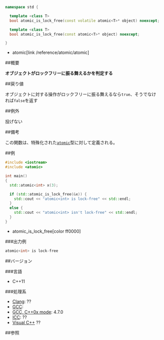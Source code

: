 ```cpp
namespace std {

  template <class T>
  bool atomic_is_lock_free(const volatile atomic<T>* object) noexcept;

  template <class T>
  bool atomic_is_lock_free(const atomic<T>* object) noexcept;

}
```
* atomic[link /reference/atomic/atomic]

##概要

<b>オブジェクトがロックフリーに振る舞えるかを判定する</b>


##戻り値

オブジェクトに対する操作がロックフリーに振る舞えるなら`true`、そうでなければ`false`を返す



##例外

投げない


##備考

この関数は、特殊化された[`atomic`](/reference/atomic/atomic)型に対して定義される。


##例

```cpp
#include <iostream>
#include <atomic>

int main()
{
  std::atomic<int> x(3);

  if (std::atomic_is_lock_free(&x)) {
    std::cout << "atomic<int> is lock-free" << std::endl;
  }
  else {
    std::cout << "atomic<int> isn't lock-free" << std::endl;
  }
}
```
* atomic_is_lock_free[color ff0000]

###出力例

```cpp
atomic<int> is lock-free
```

##バージョン


###言語


- C++11



###処理系

- [Clang](/implementation#clang): ??
- [GCC](/implementation#gcc): 
- [GCC, C++0x mode](/implementation#gcc): 4.7.0
- [ICC](/implementation#icc): ??
- [Visual C++](/implementation#visual_cpp) ??



##参照


